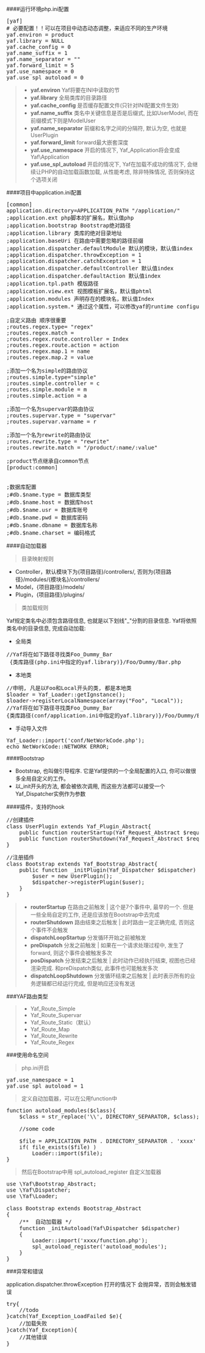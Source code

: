 ####运行环境php.ini配置
<pre>
[yaf]
# 必要配置！！可以在项目中动态动态调整，来适应不同的生产环境
yaf.environ = product 
yaf.library = NULL
yaf.cache_config = 0
yaf.name_suffix = 1
yaf.name_separator = ""
yaf.forward_limit = 5
yaf.use_namespace = 0
yaf.use_spl_autoload = 0
</pre>

>+ **yaf.environ** Yaf将要在INI中读取的节
>+ **yaf.library** 全局类库的目录路径
>+ **yaf.cache_config** 是否缓存配置文件(只针对INI配置文件生效)
>+ **yaf.name_suffix** 类名中关键信息是否是后缀式, 比如UserModel, 而在前缀模式下则是ModelUser
>+ **yaf.name_separator** 前缀和名字之间的分隔符, 默认为空, 也就是UserPlugin
>+ **yaf.forward_limit** forward最大嵌套深度
>+ **yaf.use_namespace** 开启的情况下, Yaf_Application将会变成Yaf\Application
>+ **yaf.use_spl_autoload** 开启的情况下, Yaf在加载不成功的情况下, 会继续让PHP的自动加载函数加载, 从性能考虑, 除非特殊情况, 否则保持这个选项关闭

####项目中application.ini配置
<pre>
[common]
application.directory=APPLICATION_PATH "/application/"
;application.ext php脚本的扩展名，默认值php
;application.bootstrap Bootstrap绝对路径
;application.library 类库的绝对目录地址
;application.baseUri 在路由中需要忽略的路径前缀
;application.dispatcher.defaultModule 默认的模块，默认值index
;application.dispatcher.throwException = 1
;application.dispatcher.catchException = 1
;application.dispatcher.defaultController 默认值index
;application.dispatcher.defaultAction 默认值index
;application.tpl.path 模版路径
;application.view.ext 视图模板扩展名，默认值phtml
;application.modules 声明存在的模块名，默认值Index
;application.system.* 通过这个属性，可以修改yaf的runtime configure 比如application.system.lowcase_path，但是请注意只有PHP_INI_ALL的配置项才可以在这里被修改，此选项从2.2.0开始引入

;自定义路由 顺序很重要
;routes.regex.type= "regex"
;routes.regex.match =
;routes.regex.route.controller = Index
;routes.regex.route.action = action
;routes.regex.map.1 = name
;routes.regex.map.2 = value

;添加一个名为simple的路由协议
;routes.simple.type="simple"
;routes.simple.controller = c
;routes.simple.module = m
;routes.simple.action = a

;添加一个名为supervar的路由协议
;routes.supervar.type = "supervar"
;routes.supervar.varname = r

;添加一个名为rewrite的路由协议
;routes.rewrite.type = "rewrite"
;routes.rewrite.match = "/product/:name/:value"

;product节点继承自common节点
[product:common]


;数据库配置
;#db.$name.type = 数据库类型
;#db.$name.host = 数据库host
;#db.$name.usr = 数据库账号
;#db.$name.pwd = 数据库密码
;#db.$name.dbname = 数据库名称
;#db.$name.charset = 编码格式
</pre>

####自动加载器
>目录映射规则
+ Controller，默认模块下为{项目路径}/controllers/, 否则为{项目路径}/modules/{模块名}/controllers/
+ Model，{项目路径}/models/
+ Plugin，{项目路径}/plugins/

>类加载规则

Yaf规定类名中必须包含路径信息, 也就是以下划线"_"分割的目录信息. Yaf将依照类名中的目录信息, 完成自动加载:

+ 全局类
<pre>
//Yaf将在如下路径寻找类Foo_Dummy_Bar
 {类库路径(php.ini中指定的yaf.library)}/Foo/Dummy/Bar.php
</pre>
+ 本地类
<pre>
//申明, 凡是以Foo和Local开头的类, 都是本地类
$loader = Yaf_Loader::getIgnstance();
$loader->registerLocalNamespace(array("Foo", "Local"));
//Yaf将在如下路径寻找类Foo_Dummy_Bar
{类库路径(conf/application.ini中指定的yaf.library)}/Foo/Dummy/Bar.php
</pre>
+ 手动导入文件
<pre>
Yaf_Loader::import('conf/NetWorkCode.php');
echo NetWorkCode::NETWORK_ERROR;
</pre>

####Bootstrap
+ Bootstrap, 也叫做引导程序. 它是Yaf提供的一个全局配置的入口, 你可以做很多全局自定义的工作。
+ 以_init开头的方法, 都会被依次调用, 而这些方法都可以接受一个Yaf_Dispatcher实例作为参数



####插件，支持的hook
<pre>
//创建插件
class UserPlugin extends Yaf_Plugin_Abstract{
    public function routerStartup(Yaf_Request_Abstract $request,Yaf_Response_Abstract $response){}
    public function routerShutdown(Yaf_Request_Abstract $request,Yaf_Response_Abstract $response){}
}
</pre>
<pre>
//注册插件
class Bootstrap extends Yaf_Bootstrap_Abstract{
    public function _initPlugin(Yaf_Dispatcher $dispatcher) {
        $user = new UserPlugin();
        $dispatcher->registerPlugin($user);
    }
}
</pre>

>+ **routerStartup** 在路由之前触发 | 这个是7个事件中, 最早的一个. 但是一些全局自定的工作, 还是应该放在Bootstrap中去完成
>+ **routerShutdown** 路由结束之后触发 | 此时路由一定正确完成, 否则这个事件不会触发
>+ **dispatchLoopStartup** 分发循环开始之前被触发
>+ **preDispatch** 分发之前触发 | 如果在一个请求处理过程中, 发生了forward, 则这个事件会被触发多次
>+ **posDispatch** 分发结束之后触发 | 此时动作已经执行结束, 视图也已经渲染完成. 和preDispatch类似, 此事件也可能触发多次
>+ **dispatchLoopShutdown** 分发循环结束之后触发 | 此时表示所有的业务逻辑都已经运行完成, 但是响应还没有发送

###YAF路由类型
>+ Yaf_Route_Simple
>+ Yaf_Route_Supervar
>+ Yaf_Route_Static（默认）
>+ Yaf_Route_Map
>+ Yaf_Route_Rewrite
>+ Yaf_Route_Regex

###使用命名空间
>php.ini开启

<pre>
yaf.use_namespace = 1
yaf.use_spl_autoload = 1
</pre>

>定义自动加载器，可以在公用function中

<pre>
function autoload_modules($class){
    $class = str_replace('\\', DIRECTORY_SEPARATOR, $class);
    
    //some code

    $file = APPLICATION_PATH . DIRECTORY_SEPARATOR . 'xxxx' . $class . '.php';
    if( file_exists($file) )
        Loader::import($file);
}
</pre>

>然后在Bootstrap中用 spl_autoload_register 自定义加载器

<pre>
use \Yaf\Bootstrap_Abstract;
use \Yaf\Dispatcher;
use \Yaf\Loader;

class Bootstrap extends Bootstrap_Abstract
{
    /**  自动加载器 */
    function _initAutoload(Yaf\Dispatcher $dispatcher)
    {
        Loader::import('xxxx/function.php');
        spl_autoload_register('autoload_modules');
    }
}
</pre>

###异常和错误

application.dispatcher.throwException 打开的情况下 会抛异常，否则会触发错误
<pre>
try{
    //todo
}catch(Yaf_Exception_LoadFailed $e){
    //加载失败
}catch(Yaf_Exception){
    //其他错误
}
</pre>

